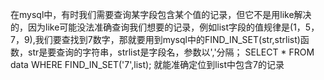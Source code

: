 在mysql中，有时我们需要查询某字段包含某个值的记录，但它不是用like解决的，因为like可能没法准确查询我们想要的记录，例如list字段的值规律是(1，5，7，9),我们要查找到7数字，那就要用到mysql中的FIND_IN_SET(str,strlist)函数，str是要查询的字符串，strlist是字段名，参数以','分隔；
SELECT * FROM data WHERE FIND_IN_SET('7',list);
就能准确定位到list中包含7的记录


